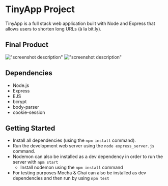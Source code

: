 # TinyApp Project

TinyApp is a full stack web application built with Node and Express that allows users to shorten long URLs (à la bit.ly).

## Final Product

!["screenshot description"](#)
!["screenshot description"](#)

## Dependencies

- Node.js
- Express
- EJS
- bcrypt
- body-parser
- cookie-session

## Getting Started

- Install all dependencies (using the `npm install` command).
- Run the development web server using the `node express_server.js` command.
- Nodemon can also be installed as a dev dependency in order to run the server with `npm start`
  - Install nodemon using the `npm install` command
- For testing purposes Mocha & Chai can also be installed as dev dependencies and then run by using `npm test`